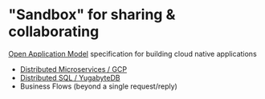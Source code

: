# "Sandbox" for sharing & collaborating

[Open Application Model](https://github.com/oam-dev/spec) specification for building cloud native applications
  * [Distributed Microservices / GCP](https://github.com/GoogleCloudPlatform/microservices-demo)
  * [Distributed SQL / YugabyteDB](https://blog.yugabyte.com/cloud-native-meets-distributed-sql-bringing-microservices-kubernetes-istio-yugabytedb-together-with-hipster-shop-demo/)
  * Business Flows (beyond a single request/reply)
